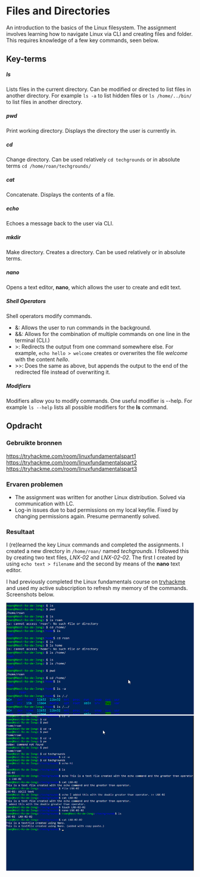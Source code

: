 # Files and Directories
An introduction to the basics of the Linux filesystem. The assignment involves learning how to navigate Linux via CLI and creating files and folder. This requires knowledge of a few key commands, seen below.

## Key-terms
##### ls
Lists files in the current directory. Can be modified or directed to list files in another directory. For example `ls -a` to list hidden files or `ls /home/../bin/` to list files in another directory.

##### pwd
Print working directory. Displays the directory the user is currently in.

##### cd
Change directory. Can be used relatively `cd techgrounds` or in absolute terms `cd /home/roan/techgrounds/`

##### cat
Concatenate. Displays the contents of a file.

##### echo
Echoes a message back to the user via CLI.

##### mkdir
Make directory. Creates a directory. Can be used relatively or in absolute terms.

##### nano
Opens a text editor, **nano**, which allows the user to create and edit text.

##### Shell Operators
Shell operators modify commands. 
* &: Allows the user to run commands in the background.
* &&: Allows for the combination of multiple commands on one line in the terminal (CLI.)
* \>: Redirects the output from one command somewhere else. For example, `echo hello > welcome` creates or overwrites the file *welcome* with the content *hello*.
* \>\>: Does the same as above, but appends the output to the end of the redirected file instead of overwriting it.

##### Modifiers
Modifiers allow you to modify commands. One useful modifier is --help. For example `ls --help` lists all possible modifiers for the **ls** command.


## Opdracht
### Gebruikte bronnen
https://tryhackme.com/room/linuxfundamentalspart1  
https://tryhackme.com/room/linuxfundamentalspart2  
https://tryhackme.com/room/linuxfundamentalspart3

### Ervaren problemen
* The assignment was written for another Linux distribution. Solved via communication with LC.
* Log-in issues due to bad permissions on my local keyfile. Fixed by changing permissions again. Presume permanently solved.

### Resultaat
I (re)learned the key Linux commands and completed the assignments. I created a new directory in `/home/roan/` named *techgrounds*. I followed this by creating two text files, *LNX-02* and *LNX-02-02*. The first I created by using `echo text > filename` and the second by means of the **nano** text editor.

I had previously completed the Linux fundamentals course on [tryhackme](https://tryhackme.com) and used my active subscription to refresh my memory of the commands. Screenshots below.

![Screenshot of me moving directories.](../../00_includes/LNX-02_screenshot1.png)
![screenshot of me creating the text documents](../../00_includes/LNX-02_screenshot2.png)
